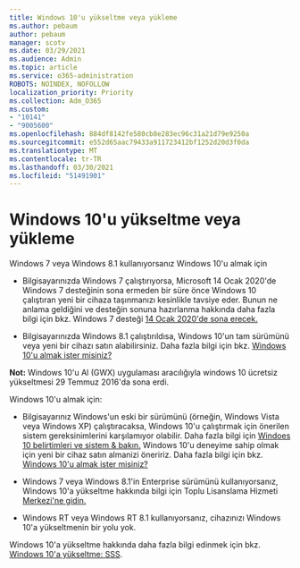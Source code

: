 ```yaml
---
title: Windows 10'u yükseltme veya yükleme
ms.author: pebaum
author: pebaum
manager: scotv
ms.date: 03/29/2021
ms.audience: Admin
ms.topic: article
ms.service: o365-administration
ROBOTS: NOINDEX, NOFOLLOW
localization_priority: Priority
ms.collection: Adm_O365
ms.custom:
- "10141"
- "9005600"
ms.openlocfilehash: 884df8142fe580cb8e283ec96c31a21d79e9250a
ms.sourcegitcommit: e552d65aac79433a911723412bf1252d20d3f0da
ms.translationtype: MT
ms.contentlocale: tr-TR
ms.lasthandoff: 03/30/2021
ms.locfileid: "51491901"
---
```

# <a name="how-to-upgrade-or-install-windows-10"></a>Windows 10'u yükseltme veya yükleme

Windows 7 veya Windows 8.1 kullanıyorsanız Windows 10'u almak için

- Bilgisayarınızda Windows 7 çalıştırıyorsa, Microsoft 14 Ocak 2020'de Windows 7 desteğinin sona ermeden bir süre önce Windows 10 çalıştıran yeni bir cihaza taşınmanızı kesinlikle tavsiye eder. Bunun ne anlama geldiğini ve desteğin sonuna hazırlanma hakkında daha fazla bilgi için bkz. Windows 7 desteği [14 Ocak 2020'de sona erecek.](https://support.microsoft.com/help/4057281/)

- Bilgisayarınızda Windows 8.1 çalıştırıldısa, Windows 10'un tam sürümünü veya yeni bir cihazı satın alabilirsiniz. Daha fazla bilgi için bkz. [Windows 10'u almak ister misiniz?](https://www.microsoft.com/windows/get-windows-10)

**Not:** Windows 10'u Al (GWX) uygulaması aracılığıyla windows 10 ücretsiz yükseltmesi 29 Temmuz 2016'da sona erdi.

Windows 10'u almak için: 

- Bilgisayarınız Windows'un eski bir sürümünü (örneğin, Windows Vista veya Windows XP) çalıştıracaksa, Windows 10'u çalıştırmak için önerilen sistem gereksinimlerini karşılamıyor olabilir. Daha fazla bilgi için [Windoes 10 belirtimleri ve sistem & bakın.](https://www.microsoft.com/windows/windows-10-specifications) Windows 10'u deneyime sahip olmak için yeni bir cihaz satın almanizi öneririz. Daha fazla bilgi için bkz. [Windows 10'u almak ister misiniz?](https://www.microsoft.com/windows/get-windows-10)

- Windows 7 veya Windows 8.1'in Enterprise sürümünü kullanıyorsanız, Windows 10'a yükseltme hakkında bilgi için Toplu Lisanslama Hizmeti [Merkezi'ne gidin.](https://www.microsoft.com/licensing/servicecenter/default.aspx)

- Windows RT veya Windows RT 8.1 kullanıyorsanız, cihazınızı Windows 10'a yükseltmenin bir yolu yok.

Windows 10'a yükseltme hakkında daha fazla bilgi edinmek için bkz. [Windows 10'a yükseltme: SSS](https://support.microsoft.com/windows/upgrade-to-windows-10-faq-cce52341-7943-594e-72ce-e1cf00382445).
